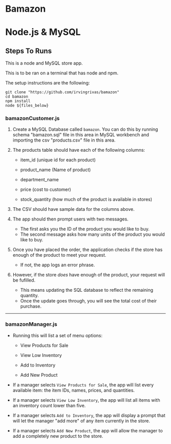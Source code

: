 # Bamazon
# Node.js & MySQL

## Steps To Runs

This is a node and MySQL store app.

This is to be ran on a terminal that has node and npm.

The setup instructions are the following:

```
git clone "https://github.com/irvingrivas/bamazon"
cd bamazon
npm install
node ${files_below}
```

### bamazonCustomer.js

1. Create a MySQL Database called `bamazon`. You can do this by running schema "bamazon.sql" file in this area in MySQL workbench and importing the csv "products.csv" file in this area.

2. The products table should have each of the following columns:

   * item_id (unique id for each product)

   * product_name (Name of product)

   * department_name

   * price (cost to customer)

   * stock_quantity (how much of the product is available in stores)

3. The CSV should have sample data for the columns above.

4. The app should then prompt users with two messages.

   * The first asks you the ID of the product you would like to buy.
   * The second message asks how many units of the product you would like to buy.

5. Once you have placed the order, the application checks if the store has enough of the product to meet your request.

   * If not, the app logs an error phrase.

6. However, if the store _does_ have enough of the product, your request will be fufilled.
   * This means updating the SQL database to reflect the remaining quantity.
   * Once the update goes through, you will see the total cost of their purchase.

- - -

### bamazonManager.js

  * Running this will list a set of menu options:

    * View Products for Sale
    
    * View Low Inventory
    
    * Add to Inventory
    
    * Add New Product

  * If a manager selects `View Products for Sale`, the app will list every available item: the item IDs, names, prices, and quantities.

  * If a manager selects `View Low Inventory`, the app will list all items with an inventory count lower than five.

  * If a manager selects `Add to Inventory`, the app will display a prompt that will let the manager "add more" of any item currently in the store.

  * If a manager selects `Add New Product`, the app will allow the manager to add a completely new product to the store.
